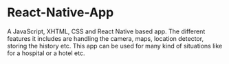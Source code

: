 # React-Native-App
A JavaScript, XHTML, CSS and React Native based app. The different features it includes are handling the camera, maps, location detector, storing the history etc. This app can be used for many kind of situations like for a hospital or a hotel etc.
